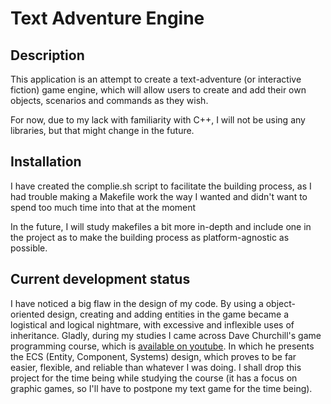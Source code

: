 # Text Adventure Engine


## Description

This application is an attempt to create a text-adventure (or interactive fiction) game engine, which will allow users to create and add their own objects, scenarios and commands as they wish.

For now, due to my lack with familiarity with C++, I will not be using any libraries, but that might change in the future.

## Installation

I have created the complie.sh script to facilitate the building process, as I had trouble making a Makefile work the way I wanted and didn't want to spend too much time into that at the moment

In the future, I will study makefiles a bit more in-depth and include one in the project as to make the building process as platform-agnostic as possible.


## Current development status

I have noticed a big flaw in the design of my code. By using a object-oriented design, creating and adding entities in the game became a logistical
and logical nightmare, with excessive and inflexible uses of inheritance.
Gladly, during my studies I came across Dave Churchill's game programming course, which is [available on youtube](https://www.youtube.com/watch?v=S7lXSihz0ac&list=PL_xRyXins848nDj2v-TJYahzvs-XW9sVV). In which he presents the ECS (Entity, Component, Systems) design, which proves to be far easier, flexible, and reliable
than whatever I was doing. I shall drop this project for the time being while studying the course (it has a focus on graphic games, so I'll have to postpone my text game
for the time being).
